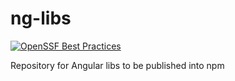 # ng-libs

[![OpenSSF Best Practices](https://bestpractices.coreinfrastructure.org/projects/6911/badge)](https://bestpractices.coreinfrastructure.org/projects/6911)

Repository for Angular libs to be published into npm
